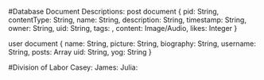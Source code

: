 #Database Document Descriptions:
post document {
    pid: String,
    contentType: String,
    name: String,
    description: String,
    timestamp: String,
    owner: String,
    uid: String,
    tags: <Object>,
    content: Image/Audio,
    likes: Integer
}

user document {
    name: String,
    picture: String,
    biography: String,
    username: String,
    posts: Array<String>
    uid: String,
    yog: String
}

#Division of Labor
Casey:
James:
Julia: